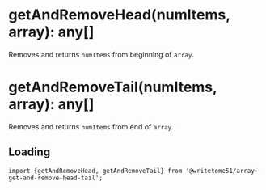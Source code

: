 # getAndRemoveHead(numItems, array): any[]

Removes and returns `numItems` from beginning of `array`.

# getAndRemoveTail(numItems, array): any[]

Removes and returns `numItems` from end of `array`.

## Loading
```
import {getAndRemoveHead, getAndRemoveTail} from '@writetome51/array-get-and-remove-head-tail';
```


